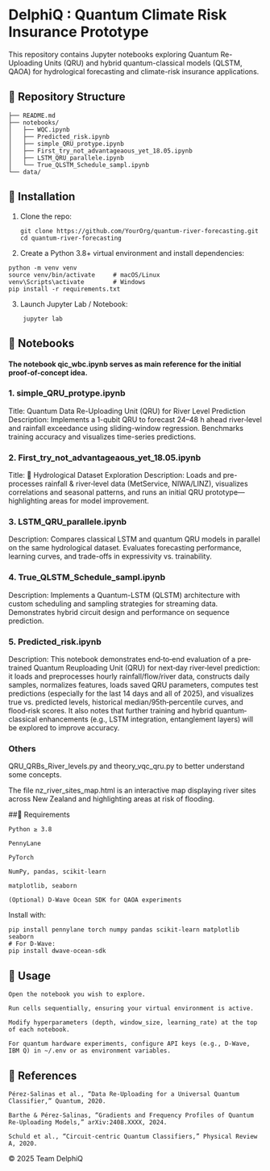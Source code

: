 # DelphiQ : Quantum Climate Risk Insurance Prototype

This repository contains Jupyter notebooks exploring Quantum Re-Uploading Units (QRU) and hybrid quantum-classical models (QLSTM, QAOA) for hydrological forecasting and climate-risk insurance applications.

## 📂 Repository Structure

```
├── README.md
├── notebooks/
│   ├── WQC.ipynb
│   ├── Predicted_risk.ipynb
│   ├── simple_QRU_protype.ipynb
│   ├── First_try_not_advantageaous_yet_18.05.ipynb
│   ├── LSTM_QRU_parallele.ipynb
│   └── True_QLSTM_Schedule_sampl.ipynb
└── data/
```

## 🚀 Installation

1. Clone the repo:  
   ```
   git clone https://github.com/YourOrg/quantum-river-forecasting.git
   cd quantum-river-forecasting
   ```
2. Create a Python 3.8+ virtual environment and install dependencies:
```
python -m venv venv
source venv/bin/activate     # macOS/Linux
venv\Scripts\activate        # Windows
pip install -r requirements.txt
```
3. Launch Jupyter Lab / Notebook:
```
    jupyter lab
```
## 📓 Notebooks

#### The notebook qic_wbc.ipynb serves as main reference for the initial proof-of-concept idea.

### 1. simple_QRU_protype.ipynb

Title: Quantum Data Re-Uploading Unit (QRU) for River Level Prediction
Description:
Implements a 1-qubit QRU to forecast 24–48 h ahead river‐level and rainfall exceedance using sliding-window regression. Benchmarks training accuracy and visualizes time-series predictions.

### 2. First_try_not_advantageaous_yet_18.05.ipynb

Title: 🌊 Hydrological Dataset Exploration
Description:
Loads and pre-processes rainfall & river‐level data (MetService, NIWA/LINZ), visualizes correlations and seasonal patterns, and runs an initial QRU prototype—highlighting areas for model improvement.

### 3. LSTM_QRU_parallele.ipynb

Description:
Compares classical LSTM and quantum QRU models in parallel on the same hydrological dataset. Evaluates forecasting performance, learning curves, and trade-offs in expressivity vs. trainability.

### 4. True_QLSTM_Schedule_sampl.ipynb

Description:
Implements a Quantum-LSTM (QLSTM) architecture with custom scheduling and sampling strategies for streaming data. Demonstrates hybrid circuit design and performance on sequence prediction.

### 5. Predicted_risk.ipynb

Description:
This notebook demonstrates end‐to‐end evaluation of a pre‐trained Quantum Reuploading Unit (QRU) for next‐day river‐level prediction: it loads and preprocesses hourly rainfall/flow/river data, constructs daily samples, normalizes features, loads saved QRU parameters, computes test predictions (especially for the last 14 days and all of 2025), and visualizes true vs. predicted levels, historical median/95th‐percentile curves, and flood‐risk scores. It also notes that further training and hybrid quantum‐classical enhancements (e.g., LSTM integration, entanglement layers) will be explored to improve accuracy.

### Others
QRU_QRBs_River_levels.py and theory_vqc_qru.py to better understand some concepts.

The file nz_river_sites_map.html is an interactive map displaying river sites across New Zealand and highlighting areas at risk of flooding.

##🔧 Requirements

    Python ≥ 3.8

    PennyLane

    PyTorch

    NumPy, pandas, scikit-learn

    matplotlib, seaborn

    (Optional) D-Wave Ocean SDK for QAOA experiments

Install with:
```
pip install pennylane torch numpy pandas scikit-learn matplotlib seaborn
# For D-Wave:
pip install dwave-ocean-sdk
```
## 📖 Usage

    Open the notebook you wish to explore.

    Run cells sequentially, ensuring your virtual environment is active.

    Modify hyperparameters (depth, window_size, learning_rate) at the top of each notebook.

    For quantum hardware experiments, configure API keys (e.g., D-Wave, IBM Q) in ~/.env or as environment variables.

## 🔗 References

    Pérez-Salinas et al., “Data Re-Uploading for a Universal Quantum Classifier,” Quantum, 2020.

    Barthe & Pérez-Salinas, “Gradients and Frequency Profiles of Quantum Re-Uploading Models,” arXiv:2408.XXXX, 2024.

    Schuld et al., “Circuit-centric Quantum Classifiers,” Physical Review A, 2020.

© 2025 Team DelphiQ
